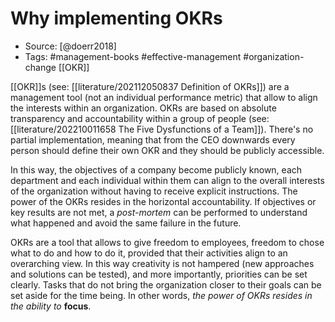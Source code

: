 # Why implementing OKRs
- Source: [@doerr2018]
- Tags: #management-books #effective-management #organization-change [[OKR]]

[[OKR]]s (see: [[literature/202112050837 Definition of OKRs]]) are a management tool (not an individual performance metric) that allow to align the interests within an organization. OKRs are based on absolute transparency and accountability within a group of people (see: [[literature/202210011658 The Five Dysfunctions of a Team]]). There's no partial implementation, meaning that from the CEO downwards every person should define their own OKR and they should be publicly accessible. 

In this way, the objectives of a company become publicly known, each department and each individual within them can align to the overall interests of the organization without having to receive explicit instructions. The power of the OKRs resides in the horizontal accountability. If objectives or key results are not met, a *post-mortem* can be performed to understand what happened and avoid the same failure in the future. 

OKRs are a tool that allows to give freedom to employees, freedom to chose what to do and how to do it, provided that their activities align to an overarching view. In this way creativity is not hampered (new approaches and solutions can be tested), and more importantly, priorities can be set clearly. Tasks that do not bring the organization closer to their goals can be set aside for the time being. In other words, *the power of OKRs resides in the ability to* **focus**.
